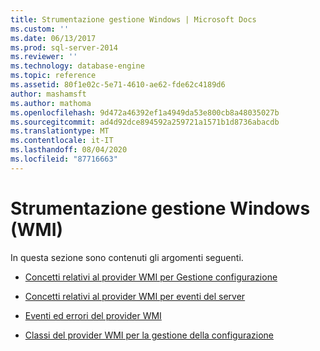 ```yaml
---
title: Strumentazione gestione Windows | Microsoft Docs
ms.custom: ''
ms.date: 06/13/2017
ms.prod: sql-server-2014
ms.reviewer: ''
ms.technology: database-engine
ms.topic: reference
ms.assetid: 80f1e02c-5e71-4610-ae62-fde62c4189d6
author: mashamsft
ms.author: mathoma
ms.openlocfilehash: 9d472a46392ef1a4949da53e800cb8a48035027b
ms.sourcegitcommit: ad4d92dce894592a259721a1571b1d8736abacdb
ms.translationtype: MT
ms.contentlocale: it-IT
ms.lasthandoff: 08/04/2020
ms.locfileid: "87716663"
---
```

# <a name="windows-management-instrumentation"></a>Strumentazione gestione Windows (WMI)
  In questa sezione sono contenuti gli argomenti seguenti.  
  
-   [Concetti relativi al provider WMI per Gestione configurazione](../../relational-databases/wmi-provider-configuration/wmi-provider-for-configuration-management.md)  
  
-   [Concetti relativi al provider WMI per eventi del server](../../relational-databases/wmi-provider-server-events/wmi-provider-for-server-events-concepts.md)  
  
-   [Eventi ed errori del provider WMI](../../relational-databases/native-client-ole-db-errors/errors.md)  
  
-   [Classi del provider WMI per la gestione della configurazione](../../relational-databases/wmi-provider-configuration-classes/wmi-provider-for-configuration-management-classes.md)  
  
  
